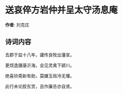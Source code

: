 # 送哀倅方岩仲并呈太守汤息庵

**作者**: 刘克庄

## 诗词内容

去郡于兹十八年，讙传良牧出藩宣。

更烦逸骥康沂海，会见灵禽下颍川。

绝喜铃斋新有助，莫嫌玉局冷无懽。

此行未论胶东赏，且作廉丞亦自贤。

